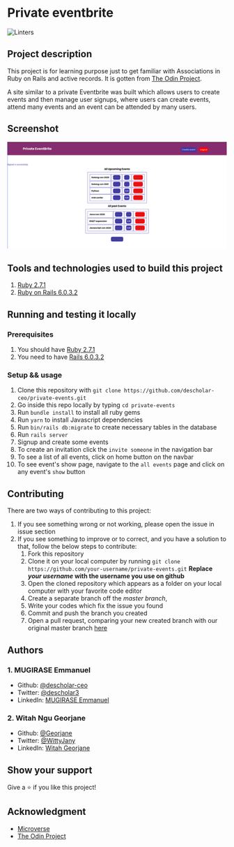 # Private eventbrite

![Linters](https://github.com/descholar-ceo/private-events/workflows/Linters/badge.svg)

## Project description
This project is for learning purpose just to get familiar with Associations in Ruby on Rails and active records. It is gotten from [The Odin Project](https://www.theodinproject.com/lessons/associations).

A site similar to a private Eventbrite was built which allows users to create events and then manage user signups, where users can create events, attend many events and an event can be attended by many users.

## Screenshot
![](app/assets/images/screenshots/scr-sht.png)

## Tools and technologies used to build this project
1. [Ruby 2.7.1](https://www.ruby-lang.org/en/news/2020/03/31/ruby-2-7-1-released/)
1. [Ruby on Rails 6.0.3.2](https://weblog.rubyonrails.org/2020/6/17/Rails-6-0-3-2-has-been-released/)

## Running and testing it locally

### Prerequisites
1. You should have [Ruby 2.7.1](https://www.ruby-lang.org/en/news/2020/03/31/ruby-2-7-1-released/)
1. You need to have [Rails 6.0.3.2](https://weblog.rubyonrails.org/2020/6/17/Rails-6-0-3-2-has-been-released/)

### Setup && usage
1. Clone this repository with `git clone https://github.com/descholar-ceo/private-events.git`
1. Go inside this repo locally by typing `cd private-events`
1. Run `bundle install` to install all ruby gems
1. Run `yarn` to install Javascript dependencies
1. Run `bin/rails db:migrate` to create necessary tables in the database
1. Run `rails server`
1. Signup and create some events
1. To create an invitation click the `invite someone` in the navigation bar
1. To see a list of all events, click on home button on the navbar
1. To see event's show page, navigate to the `all events` page and click on any event's `show` button

## Contributing
There are two ways of contributing to this project:

1. If you see something wrong or not working, please open the issue in issue section
2. If you see something to improve or to correct, and you have a solution to that, follow the below steps to contribute:
    1. Fork this repository
    2. Clone it on your local computer by running `git clone https://github.com/your-username/private-events.git` __Replace *your username* with the username you use on github__
    3. Open the cloned repository which appears as a folder on your local computer with your favorite code editor
    4. Create a separate branch off the *master branch*,
    5. Write your codes which fix the issue you found
    6. Commit and push the branch you created
    7. Open a pull request, comparing your new created branch with our original master branch [here](https://github.com/descholar-ceo/private-events)

## Authors
### 1. MUGIRASE Emmanuel
* Github: [@descholar-ceo](https://github.com/descholar-ceo)
* Twitter: [@descholar3](https://twitter.com/descholar3)
* LinkedIn: [MUGIRASE Emmanuel](https://www.linkedin.com/in/mugirase-emmanuel)

### 2. Witah Ngu Georjane
* Github: [@Georjane](https://github.com/Georjane)
* Twitter: [@WittyJany](https://twitter.com/WittyJany)
* LinkedIn: [Witah Georjane](https://www.linkedin.com/in/witah-georjane)

## Show your support 
Give a ⭐️ if you like this project!

## Acknowledgment
* [Microverse](https://www.microvese.org)
* [The Odin Project](https://www.theodinproject.com)
